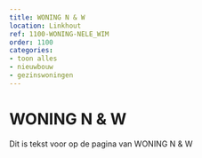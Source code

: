 ```yaml
---
title: WONING N & W
location: Linkhout
ref: 1100-WONING-NELE_WIM
order: 1100
categories:
- toon alles
- nieuwbouw
- gezinswoningen
---
```

# WONING N & W

Dit is tekst voor op de pagina van WONING N & W
